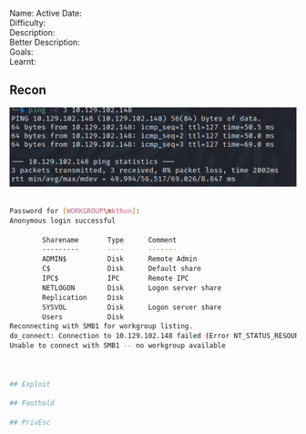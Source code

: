 
Name: Active
Date:  
Difficulty:  
Description:  
Better Description:  
Goals:  
Learnt:

## Recon

![ping](Screenshots/ping.png)


```bash

Password for [WORKGROUP\mkthun]:
Anonymous login successful

        Sharename       Type      Comment
        ---------       ----      -------
        ADMIN$          Disk      Remote Admin
        C$              Disk      Default share
        IPC$            IPC       Remote IPC
        NETLOGON        Disk      Logon server share 
        Replication     Disk      
        SYSVOL          Disk      Logon server share 
        Users           Disk      
Reconnecting with SMB1 for workgroup listing.
do_connect: Connection to 10.129.102.148 failed (Error NT_STATUS_RESOURCE_NAME_NOT_FOUND)
Unable to connect with SMB1 -- no workgroup available


	
## Exploit

## Foothold

## PrivEsc

      

